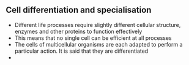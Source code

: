 ## Cell differentiation and specialisation
- Different life processes require slightly different cellular structure, enzymes and other proteins to function effectively
- This means that no single cell can be efficient at all processes
- The cells of multicellular organisms are each adapted to perform a particular action. It is said that they are differentiated
- 